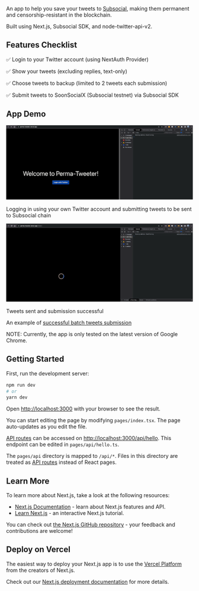 An app to help you save your tweets to [Subsocial](https://subsocial.network/), making them permanent and censorship-resistant in the blockchain. 

Built using Next.js, Subsocial SDK, and node-twitter-api-v2.

## Features Checklist

✅ Login to your Twitter account (using NextAuth Provider)

✅ Show your tweets (excluding replies, text-only)

✅ Choose tweets to backup (limited to 2 tweets each submission)

✅ Submit tweets to SoonSocialX (Subsocial testnet) via Subsocial SDK

## App Demo

![](login-and-create-posts.gif)

Logging in using your own Twitter account and submitting tweets to be sent to Subsocial chain


![](create-post-success.gif)

Tweets sent and submission successful

An example of [successful batch tweets submission](https://polkadot.js.org/apps/?rpc=wss%3A%2F%2Frco-para.subsocial.network#/explorer/query/0xdf53ff2d73e3cc2f57ad03a96fc9a47faacc54f4d42f2df23c49f51e64bda990)

NOTE: Currently, the app is only tested on the latest version of Google Chrome.

## Getting Started

First, run the development server:

```bash
npm run dev
# or
yarn dev
```

Open [http://localhost:3000](http://localhost:3000) with your browser to see the result.

You can start editing the page by modifying `pages/index.tsx`. The page auto-updates as you edit the file.

[API routes](https://nextjs.org/docs/api-routes/introduction) can be accessed on [http://localhost:3000/api/hello](http://localhost:3000/api/hello). This endpoint can be edited in `pages/api/hello.ts`.

The `pages/api` directory is mapped to `/api/*`. Files in this directory are treated as [API routes](https://nextjs.org/docs/api-routes/introduction) instead of React pages.

## Learn More

To learn more about Next.js, take a look at the following resources:

- [Next.js Documentation](https://nextjs.org/docs) - learn about Next.js features and API.
- [Learn Next.js](https://nextjs.org/learn) - an interactive Next.js tutorial.

You can check out [the Next.js GitHub repository](https://github.com/vercel/next.js/) - your feedback and contributions are welcome!

## Deploy on Vercel

The easiest way to deploy your Next.js app is to use the [Vercel Platform](https://vercel.com/new?utm_medium=default-template&filter=next.js&utm_source=create-next-app&utm_campaign=create-next-app-readme) from the creators of Next.js.

Check out our [Next.js deployment documentation](https://nextjs.org/docs/deployment) for more details.
